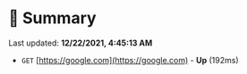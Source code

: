 # 📖 Summary
Last updated: **12/22/2021, 4:45:13 AM**

- `GET` [https://google.com](https://google.com) - **Up** (192ms)
